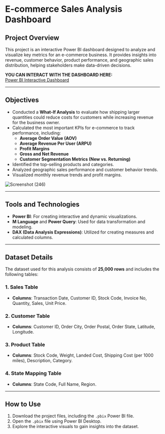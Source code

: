 # E-commerce Sales Analysis Dashboard

## Project Overview  
This project is an interactive Power BI dashboard designed to analyze and visualize key metrics for an e-commerce business. It provides insights into revenue, customer behavior, product performance, and geographic sales distribution, helping stakeholders make data-driven decisions.

**YOU CAN INTERACT WITH THE DASHBOARD HERE:**  
[Power BI Interactive Dashboard](https://app.powerbi.com/view?r=eyJrIjoiNzFmZTNiNzgtZWI4OC00YmI3LWFhYzMtYjU4ZDA3YTllZDI4IiwidCI6IjJiNzczZDk5LWYyMjktNDcwNC1iNTYyLTVhMzE5ODgzMTc3OSIsImMiOjh9&pageName=a575f6de5f70d689f666)  

---

  ## Objectives  
- Conducted a **What-If Analysis** to evaluate how shipping larger quantities could reduce costs for customers while increasing revenue for the business owner.  
- Calculated the most important KPIs for e-commerce to track performance, including:  
  - **Average Order Value (AOV)**  
  - **Average Revenue Per User (ARPU)**  
  - **Profit Margins**  
  - **Gross and Net Revenue**  
  - **Customer Segmentation Metrics (New vs. Returning)**  
- Identified the top-selling products and categories.  
- Analyzed geographic sales performance and customer behavior trends.  
- Visualized monthly revenue trends and profit margins.  

![Screenshot (246)](https://github.com/user-attachments/assets/77ad3ec7-d395-4356-a48d-ca6e4555e206)


---
## Tools and Technologies  
- **Power BI**: For creating interactive and dynamic visualizations.  
- **M Language** and **Power Query**: Used for data transformation and modeling.  
- **DAX (Data Analysis Expressions)**: Utilized for creating measures and calculated columns.  
---

## Dataset Details  
The dataset used for this analysis consists of **25,000 rows** and includes the following tables:  
### 1. **Sales Table**  
   - **Columns**: Transaction Date, Customer ID, Stock Code, Invoice No, Quantity, Sales, Unit Price.  
### 2. **Customer Table**  
   - **Columns**: Customer ID, Order City, Order Postal, Order State, Latitude, Longitude.  
### 3. **Product Table**  
   - **Columns**: Stock Code, Weight, Landed Cost, Shipping Cost (per 1000 miles), Description, Category.  
### 4. **State Mapping Table**  
   - **Columns**: State Code, Full Name, Region.  
---

## How to Use  
1. Download the project files, including the `.pbix` Power BI file.  
2. Open the `.pbix` file using Power BI Desktop.  
3. Explore the interactive visuals to gain insights into the dataset.  



